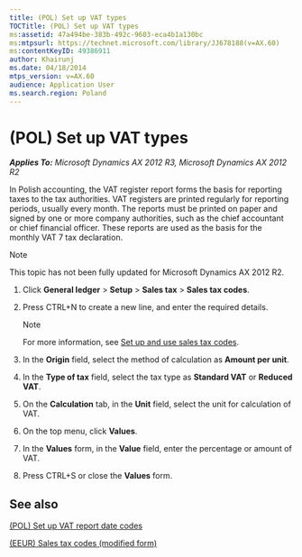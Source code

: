 ```yaml
---
title: (POL) Set up VAT types
TOCTitle: (POL) Set up VAT types
ms:assetid: 47a494be-383b-492c-9603-eca4b1a130bc
ms:mtpsurl: https://technet.microsoft.com/library/JJ678188(v=AX.60)
ms:contentKeyID: 49386911
author: Khairunj
ms.date: 04/18/2014
mtps_version: v=AX.60
audience: Application User
ms.search.region: Poland
---
```


# (POL) Set up VAT types 


_**Applies To:** Microsoft Dynamics AX 2012 R3, Microsoft Dynamics AX 2012 R2_

In Polish accounting, the VAT register report forms the basis for reporting taxes to the tax authorities. VAT registers are printed regularly for reporting periods, usually every month. The reports must be printed on paper and signed by one or more company authorities, such as the chief accountant or chief financial officer. These reports are used as the basis for the monthly VAT 7 tax declaration.


> [!NOTE]
> <P>This topic has not been fully updated for Microsoft Dynamics AX 2012 R2.</P>



1.  Click **General ledger** \> **Setup** \> **Sales tax** \> **Sales tax codes**.

2.  Press CTRL+N to create a new line, and enter the required details.
    

    > [!NOTE]
    > <P>For more information, see <A href="set-up-and-use-sales-tax-codes.md">Set up and use sales tax codes</A>.</P>



3.  In the **Origin** field, select the method of calculation as **Amount per unit**.

4.  In the **Type of tax** field, select the tax type as **Standard VAT** or **Reduced VAT**.

5.  On the **Calculation** tab, in the **Unit** field, select the unit for calculation of VAT.

6.  On the top menu, click **Values**.

7.  In the **Values** form, in the **Value** field, enter the percentage or amount of VAT.

8.  Press CTRL+S or close the **Values** form.

## See also

[(POL) Set up VAT report date codes](pol-set-up-vat-report-date-codes.md)

[(EEUR) Sales tax codes (modified form)](https://technet.microsoft.com/library/jj710689\(v=ax.60\))

  


